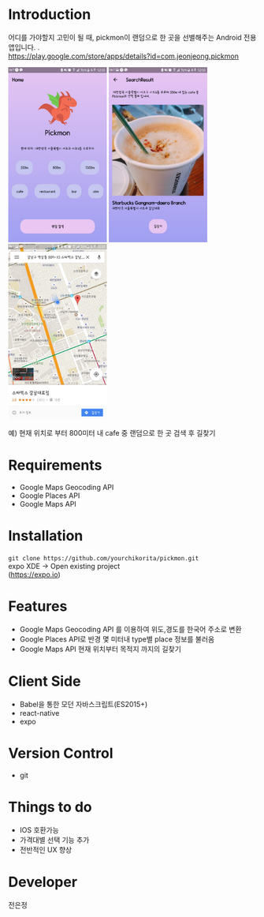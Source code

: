 # Introduction
어디를 가야할지 고민이 될 때, pickmon이 랜덤으로 한 곳을 선별해주는 Android 전용 앱입니다. . <br />
https://play.google.com/store/apps/details?id=com.jeonjeong.pickmon   <br/>

<img style="width:200px;" src="./assets/pickmon1.jpg">
<img style="width:200px;" src="./assets/pickmon2.jpg">
<img style="width:200px;" src="./assets/pickmon3.jpg">
<br/>

예) 현재 위치로 부터 800미터 내 cafe 중 랜덤으로 한 곳 검색 후 길찾기


# Requirements
* Google Maps Geocoding API
* Google Places API
* Google Maps API

# Installation
```git clone https://github.com/yourchikorita/pickmon.git``` <br/>
expo XDE -> Open existing project <br/>
(https://expo.io)

# Features
* Google Maps Geocoding API 를 이용하여 위도,경도를 한국어 주소로 변환
* Google Places API로 반경 몇 미터내 type별 place 정보를 불러옴
* Google Maps API  현재 위치부터 목적지 까지의 길찾기

# Client Side
* Babel을 통한 모던 자바스크립트(ES2015+)
* react-native
* expo

# Version Control
* git 

# Things to do
* IOS 호환가능 
* 가격대별 선택 기능 추가
* 전반적인 UX 향상

# Developer
전은정

